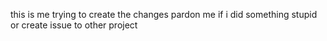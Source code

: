this is me trying to create the changes
pardon me if i did something stupid or create issue to other project
